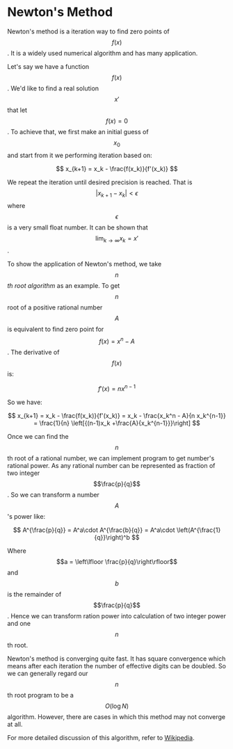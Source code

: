 # Newton's Method

Newton's method is a iteration way to find zero points of $$f(x)$$. It is a widely used
numerical algorithm and has many application.

Let's say we have a function $$f(x)$$. We'd like to find a real solution $$x'$$ that let
$$f(x) = 0$$. To achieve that, we first make an initial guess of $$x_0$$ and start from it
we performing iteration based on:

$$
x_{k+1} = x_k - \frac{f(x_k)}{f'(x_k)}
$$

We repeat the iteration until desired precision is reached. That is $$|x_{k + 1} - x_{k}| < \epsilon$$
where $$\epsilon$$ is a very small float number. It can be shown that $$\lim_{k\rightarrow\infty}x_k=x'$$.

To show the application of Newton's method, we take *$$n$$th root algorithm* as an example.
To get $$n$$ root of a positive rational number $$A$$ is equivalent to find zero point for
$$f(x) = x^n - A$$. The derivative of $$f(x)$$ is:

$$
f'(x)=nx^{n-1}
$$

So we have:

$$
x_{k+1} = x_k - \frac{f(x_k)}{f'(x_k)}
 = x_k - \frac{x_k^n - A}{n x_k^{n-1}}
 = \frac{1}{n} \left[{(n-1)x_k +\frac{A}{x_k^{n-1}}}\right]
$$

Once we can find the $$n$$th root of a rational number, we can implement program to get number's rational power.
As any rational number can be represented as fraction of two integer $$\frac{p}{q}$$. So we can transform
a number $$A$$'s power like:

$$
A^{\frac{p}{q}} = A^a\cdot A^{\frac{b}{q}} = A^a\cdot \left(A^{\frac{1}{q}}\right)^b
$$

Where $$a = \left\lfloor \frac{p}{q}\right\rfloor$$ and $$b$$ is the remainder of $$\frac{p}{q}$$. Hence we can
transform ration power into calculation of two integer power and one $$n$$th root.

Newton's method is converging quite fast. It has square convergence which means after each iteration
the number of effective digits can be doubled. So we can generally regard our $$n$$th root program
to be a $$O(\log N)$$ algorithm. However, there are cases in which this method may not converge at all.

For more detailed discussion of this algorithm, refer to [Wikipedia](https://en.wikipedia.org/wiki/Newton%27s_method).
